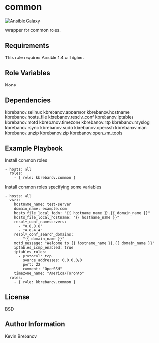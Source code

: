 common
======

[![Ansible Galaxy](https://img.shields.io/badge/galaxy-kbrebanov.common-660198.svg)](https://galaxy.ansible.com/list#/roles/3927)

Wrapper for common roles.

Requirements
------------

This role requires Ansible 1.4 or higher.

Role Variables
--------------

None

Dependencies
------------

kbrebanov.selinux
kbrebanov.apparmor
kbrebanov.hostname
kbrebanov.hosts_file
kbrebanov.resolv_conf
kbrebanov.iptables
kbrebanov.motd
kbrebanov.timezone
kbrebanov.ntp
kbrebanov.rsyslog
kbrebanov.rsync
kbrebanov.sudo
kbrebanov.openssh
kbrebanov.man
kbrebanov.unzip
kbrebanov.zip
kbrebanov.open_vm_tools

Example Playbook
----------------

Install common roles
```
- hosts: all
  roles:
    - { role: kbrebanov.common }
```

Install common roles specifying some variables
```
- hosts: all
  vars:
    hostname_name: test-server
    domain_name: example.com
    hosts_file_local_fqdn: "{{ hostname_name }}.{{ domain_name }}"
    hosts_file_local_hostname: "{{ hostname_name }}"
    resolv_conf_nameservers:
      - "8.8.8.8"
      - "8.8.4.4"
    resolv_conf_search_domains:
      - "{{ domain_name }}"
    motd_message: "Welcome to {{ hostname_name }}.{{ domain_name }}"
    iptables_icmp_enabled: true
    iptables_rules:
      - protocol: tcp
        source_addresses: 0.0.0.0/0
        port: 22
        comment: "OpenSSH"
    timezone_name: "America/Toronto"
  roles:
    - { role: kbrebanov.common }
```

License
-------

BSD

Author Information
------------------

Kevin Brebanov

